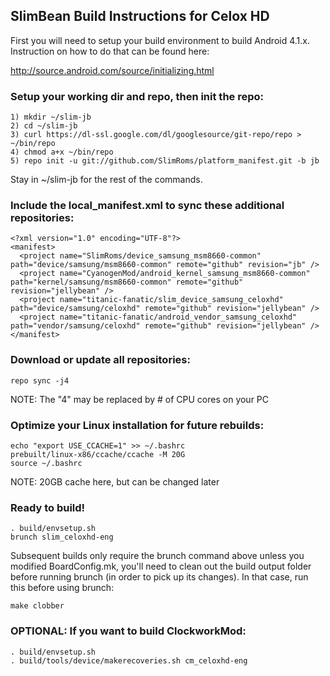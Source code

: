 ## SlimBean Build Instructions for Celox HD

First you will need to setup your build environment to build Android 4.1.x. Instruction on how to do that can be found here:

http://source.android.com/source/initializing.html


### Setup your working dir and repo, then init the repo:
```
1) mkdir ~/slim-jb
2) cd ~/slim-jb
3) curl https://dl-ssl.google.com/dl/googlesource/git-repo/repo > ~/bin/repo
4) chmod a+x ~/bin/repo
5) repo init -u git://github.com/SlimRoms/platform_manifest.git -b jb
```
Stay in ~/slim-jb for the rest of the commands.


### Include the local_manifest.xml to sync these additional repositories:
```
<?xml version="1.0" encoding="UTF-8"?>
<manifest>
  <project name="SlimRoms/device_samsung_msm8660-common" path="device/samsung/msm8660-common" remote="github" revision="jb" />
  <project name="CyanogenMod/android_kernel_samsung_msm8660-common" path="kernel/samsung/msm8660-common" remote="github" revision="jellybean" />
  <project name="titanic-fanatic/slim_device_samsung_celoxhd" path="device/samsung/celoxhd" remote="github" revision="jellybean" />
  <project name="titanic-fanatic/android_vendor_samsung_celoxhd" path="vendor/samsung/celoxhd" remote="github" revision="jellybean" />
</manifest>
```


### Download or update all repositories:
```
repo sync -j4   
```
NOTE: The "4" may be replaced by # of CPU cores on your PC


### Optimize your Linux installation for future rebuilds:
```
echo "export USE_CCACHE=1" >> ~/.bashrc
prebuilt/linux-x86/ccache/ccache -M 20G
source ~/.bashrc
```
NOTE: 20GB cache here, but can be changed later


### Ready to build!
```
. build/envsetup.sh
brunch slim_celoxhd-eng
```

Subsequent builds only require the brunch command above unless you modified BoardConfig.mk, you'll need to clean out the build output folder before running brunch (in order to pick up its changes). In that case, run this before using brunch:
```
make clobber
```


### OPTIONAL: If you want to build ClockworkMod:
```
. build/envsetup.sh
. build/tools/device/makerecoveries.sh cm_celoxhd-eng 
```


